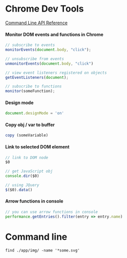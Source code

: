 # Chrome Dev Tools

[Command Line API Reference](https://developers.google.com/web/tools/chrome-devtools/console/command-line-reference)

#### Monitor DOM events and functions in Chrome
```JavaScript
// subscribe to events
monitorEvents(document.body, "click");

// unsubscribe from events
unmonitorEvents(document.body, "click")

// view event listeners registered on objects
getEventListeners(document);

// subscribe to functions
monitor(someFunction);
```

#### Design mode
```JavaScript
document.designMode = 'on'
```

#### Copy obj / var to buffer
```JavaScript
copy (someVariable)
```

#### Link to selected DOM element
```JavaScript
// link to DOM node
$0

// get JavaScript obj
console.dir($0)

// using JQuery
$($0).data()
```

#### Arrow functions in console
```JavaScript
// you can use arrow functions in console
performance.getEntries().filter(entry => entry.name)
```

# Command line
```
find ./app/img/ -name '*some.svg'
```
